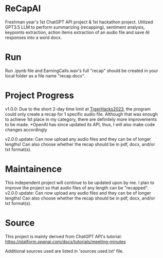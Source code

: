 # ReCapAI
Freshman year's 1st ChatGPT API project &amp; 1st hackathon project. Utilized GPT3.5 LLM to perform summarizing (recapping), sentiment analysis, keypoints extraction, action items extraction of an audio file and save AI responses into a word docx.

# Run
Run .ipynb file and EarningCalls.wav's full "recap" should be created in your local folder as a file name "recap.docx". 

# Project Progress
v1.0.0: Due to the short 2-day time limit at [TigerHacks2023](https://mizzoutigerhacks2023.devpost.com/), the program could only create a recap for 1 specific audio file. Although that was enough to achieve 1st place in my category, there are definitely more improvements to be made. *OpenAI has since updated its API, thus, I will also make code changes accordingly

v2.0.0 update: Can now upload any audio files and they can be of longer lengths! Can also choose whether the recap should be in pdf, docx, and/or txt format(s).

# Maintainence
This independent project will continue to be updated upon by me. I plan to improve the project so that audio files of any length can be "recapped".
v2.0.0 update: Can now upload any audio files and they can be of longer lengths! Can also choose whether the recap should be in pdf, docx, and/or txt format(s).

# Source
This project is mainly derived from ChatGPT API's tutorial: https://platform.openai.com/docs/tutorials/meeting-minutes

Additional sources used are listed in 'sources used.txt' file.
